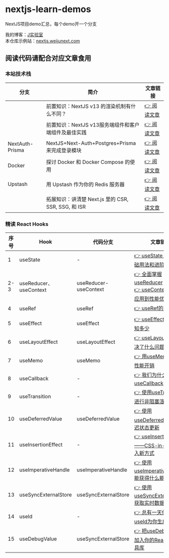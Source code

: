 # nextjs-learn-demos

NextJS项目demo汇总，每个demo开一个分支  

我的博客：[J实验室](https://weijunext.com)  
本仓库示例站：[nextjs.weijunext.com](https://nextjs.weijunext.com)  

## 阅读代码请配合对应文章食用

### 本站技术栈  
|  分支   |  简介   | 文章链接  |
|  ----  |  ----   | ----  |
|        |  前置知识：NextJS v13 的渲染机制有什么不同？  | [👉 阅读文章](https://weijunext.com/article/31a22c65-66c5-4ebc-9bff-fe71a8300929) |
|      |  前置知识：NextJS v13服务端组件和客户端组件及最佳实践  | [👉 阅读文章](https://weijunext.com/article/9e02de2e-c76c-4b82-998a-9e7066450c42) |
| NextAuth-Prisma  | NextJS+Next-Auth+Postgres+Prisma来完成登录模块 | [👉 阅读文章](https://weijunext.com/article/061d8cd9-fcf3-4d9e-bd33-e257bc4f9989) |
| Docker | 探讨 Docker 和 Docker Compose 的使用 | [👉 阅读文章](https://weijunext.com/article/b33a5545-fd26-47a6-8641-3c7467fb3910) |
| Upstash | 用 Upstash 作为你的 Redis 服务器 | [👉 阅读文章](https://weijunext.com/article/6510121c-90da-4d20-85a1-72cbbdb3983b)  |
|        |  拓展知识：讲清楚 Next.js 里的 CSR, SSR, SSG, 和 ISR  | [👉 阅读文章](https://weijunext.com/article/fa1588d6-c068-40ec-a587-4572bd349b25) |

### 精读 React Hooks
|  序号   |  Hook |  代码分支     | 文章链接  |
|  ----  | ----  |  ----   | ----  |
|  1 | useState | - | [👉 useState 的几个基础用法和进阶技巧](https://weijunext.com/article/36abddc1-a8cb-4618-b6eb-e536c4879535) |
|  2-3 | useReducer、useContext | useReducer-useContext | [👉 全面掌握useReducer](https://weijunext.com/article/486d38b7-bb0a-4493-a72c-01077000b098) <br> [👉 useContext从基础应用到性能优化](https://weijunext.com/article/99d401ae-7428-405d-8af5-5c23c582dec8) |
|  4 | useRef | useRef | [👉 useRef的多维用途](https://weijunext.com/article/f3460492-19ff-4214-8111-f1effa11e3ab) |
|  5 | useEffect | useEffect | [👉 useEffect使用细节知多少](https://weijunext.com/article/772e7900-ead5-4468-8a68-599e916bc651) |
|  6 | useLayoutEffect | useLayoutEffect | [👉 useLayoutEffect解决了什么问题](https://weijunext.com/article/fe61d9a6-84a1-4315-8e1d-34303cb2a497) |
|  7 | useMemo | useMemo | [👉 用useMemo来减少性能开销](https://weijunext.com/article/75704b53-4f6d-45db-a73b-f0cd6ce90ce9) |
|  8 | useCallback | - | [👉 我们为什么需要useCallback](https://weijunext.com/article/0db6ef00-d058-4204-8502-0990d06d0a4b) |
|  9 | useTransition | - | [👉 使用useTransition进行非阻塞渲染](https://weijunext.com/article/5458862c-76aa-436e-adc5-269dc82228df) |
|  10 | useDeferredValue | useDeferredValue | [👉 使用useDeferredValue延迟状态更新](https://weijunext.com/article/0ca90f65-4cc3-4a64-a6ab-de0b2fde87a3) |
|  11 | useInsertionEffect | - | [👉 useInsertionEffect——CSS-in-JS样式注入新方式](https://weijunext.com/article/ab3037b7-c0b6-4335-a869-431553a6b644) | 
|  12 | useImperativeHandle | useImperativeHandle | [👉 使用useImperativeHandle能获得什么能力](https://weijunext.com/article/9e8ce44c-238d-4eb7-b194-69493ac7c3e5) |
|  13 | useSyncExternalStore | useSyncExternalStore | [👉 使用useSyncExternalStore获取实时数据](https://weijunext.com/article/7a4d45e4-ca6d-44ad-abfd-36ee9a5bb1a4) |
|  14 | useId | - | [👉 总有一天你会需要useId为你生成唯一id](https://weijunext.com/article/ba0498cb-3bb5-4d76-a93f-ed7c51864fee) |
|  15 | useDebugValue | useSyncExternalStore | [👉 把useDebugValue加入你的React调试工具库](https://weijunext.com/article/01f63502-f459-4615-820d-a992d7322a89) |
